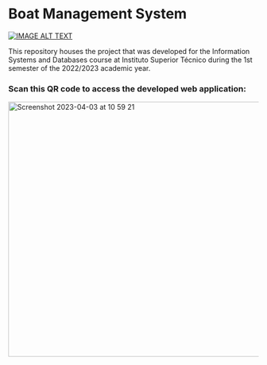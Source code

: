 # Boat Management System

[![IMAGE ALT TEXT](https://i9.ytimg.com/vi/CYcBWsOI6Yg/mqdefault.jpg?v=6429d304&sqp=CODsqqEG&rs=AOn4CLDCK2pqTto-ik2aZuAMxxlajA2sMg)](https://www.youtube.com/watch?v=CYcBWsOI6Yg "Boat Management System")

This repository houses the project that was developed for the Information Systems and Databases course at Instituto Superior Técnico during the 1st semester of the 2022/2023 academic year.

### Scan this QR code to access the developed web application:

[<img width="513" alt="Screenshot 2023-04-03 at 10 59 21" src="https://user-images.githubusercontent.com/72610491/229477642-f1194135-5e4c-46c2-8b26-f560cb9ba46e.png">](http://web2.tecnico.ulisboa.pt/ist193386/app.cgi)
